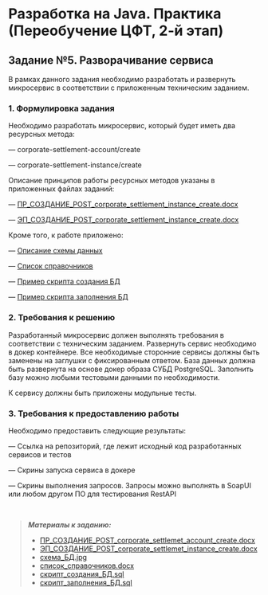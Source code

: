 # Разработка на Java. Практика (Переобучение ЦФТ, 2-й этап)

## Задание №5. Разворачивание сервиса

В рамках данного задания необходимо разработать и развернуть микросервис в соответствии с приложенным техническим заданием.

### 1. Формулировка задания

Необходимо разработать микросервис, который будет иметь два ресурсных метода:

— corporate-settlement-account/create

— corporate-settlement-instance/create

Описание принципов работы ресурсных методов указаны в приложенных файлах заданий:

— [ПР_СОЗДАНИЕ_POST_corporate_settlement_instance_create.docx](./res/materials/ПР_СОЗДАНИЕ_POST_corporate_settlemet_account_create.docx)

— [ЭП_СОЗДАНИЕ_POST_corporate_settlement_instance_create.docx](./res/materials/ЭП_СОЗДАНИЕ_POST_corporate_settlemet_instance_create.docx)

Кроме того, к работе приложено:

— [Описание схемы данных](./res/materials/DB/схема_БД.jpg)

— [Список справочников](./res/materials/DB/список_справочников.docx)

— [Пример скрипта создания БД](./res/materials/DB/скрипт_создания_БД.sql)

— [Пример скрипта заполнения БД](./res/materials/DB/скрипт_заполнения_БД.sql)

### 2. Требования к решению

Разработанный микросервис должен выполнять требования в соответствии с техническим заданием. Развернуть сервис необходимо в докер контейнере. Все необходимые сторонние сервисы должны быть заменены на заглушки с фиксированным ответом. База данных должна быть развернута на основе докер образа СУБД PostgreSQL. Заполнить базу можно любыми тестовыми данными по необходимости.

К сервису должны быть приложены модульные тесты.

### 3. Требования к предоставлению работы

Необходимо предоставить следующие результаты:

— Ссылка на репозиторий, где лежит исходный код разработанных сервисов и тестов

— Скрины запуска сервиса в докере

— Скрины выполнения запросов. Запросы можно выполнять в SoapUI или любом другом ПО для тестирования RestAPI

<br/>

> ***Материалы к заданию:***
>
> - [ПР_СОЗДАНИЕ_POST_corporate_settlemet_account_create.docx](./res/materials/ПР_СОЗДАНИЕ_POST_corporate_settlemet_account_create.docx)
> - [ЭП_СОЗДАНИЕ_POST_corporate_settlemet_instance_create.docx](./res/materials/ЭП_СОЗДАНИЕ_POST_corporate_settlemet_instance_create.docx)
> - [схема_БД.jpg](./res/materials/DB/схема_БД.jpg)
> - [список_справочников.docx](./res/materials/DB/список_справочников.docx)
> - [скрипт_создания_БД.sql](./res/materials/DB/скрипт_создания_БД.sql)
> - [скрипт_заполнения_БД.sql](./res/materials/DB/скрипт_заполнения_БД.sql)
